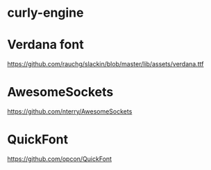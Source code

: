 # curly-engine
# Verdana font
https://github.com/rauchg/slackin/blob/master/lib/assets/verdana.ttf
# AwesomeSockets
https://github.com/nterry/AwesomeSockets
# QuickFont
https://github.com/opcon/QuickFont
